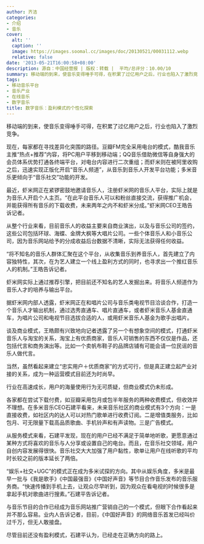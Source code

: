 ```yaml
---
author: 齐洁
categories:
- 介绍
- 音乐
cover:
  alt: ''
  caption: ''
  image: https://images.soomal.cc/images/doc/20130521/00031112.webp
  relative: false
date: '2013-05-21T16:00:58+08:00'
description: 源自：中国经营报 | 版权：转载 |  平均/总评分：10.00/10
summary: 移动端的到来，使音乐变得唾手可得，在积累了过亿用户之后，行业也陷入了激烈竞争。现在，每家都在寻找差异化突围的路径。豆瓣FM完全采用电台的模式，酷我音乐主推“热点+推荐”内容，将PC用户平移到移动端；QQ音乐借助微信等自身强大的会员体系优势打通各终端平台，对电台内容进行二次重组……
tags:
- 移动音乐平台
- 音乐产业
- 在线音乐
- 数字音乐
title: 数字音乐：盈利模式的个性化探索
---
```


移动端的到来，使音乐变得唾手可得，在积累了过亿用户之后，行业也陷入了激烈竞争。

现在，每家都在寻找差异化突围的路径。豆瓣FM完全采用电台的模式，酷我音乐主推“热点+推荐”内容，将PC用户平移到移动端；QQ音乐借助微信等自身强大的会员体系优势打通各终端平台，对电台内容进行二次重组；而虾米则在被阿里收购之后，迅速实现正版化开启“音乐人频道”，从音乐到音乐人开发平台功能；多米音乐更倾向于“音乐社交”功能的开发。

最近，虾米网正在紧锣密鼓地邀请音乐人，注册虾米网的音乐人平台，实际上就是为音乐人开启个人主页。“在此平台音乐人可以和粉丝直接交流，获得推广机会，并能获得所有音乐的下载收费，未来两年之内不和虾米分成。”虾米网CEO王皓告诉记者。

从整个行业来看，目前音乐人的收益主要来自商业演出，以及与音乐公司的签约，这些公司包括环球、海蝶、金牌大枫等大唱片公司。一些个体音乐人和小音乐公司，因为音乐网站给予的分成收益后台数据不清晰，实际无法获得任何收益。

“将不知名的音乐人群体汇聚在这个平台，从收集音乐到养音乐人，首先建立了内容独特性，其次，在为艺人建立一个线上盈利方式的同时，也寻求出一个推红音乐人的机制。”王皓告诉记者。

虾米网实际上通过推荐引擎，把目前还不知名的艺人发掘出来。将音乐人频道作为音乐人才的培养与输出平台。

据虾米网内部人透露，虾米网正在和唱片公司与音乐类电视节目洽谈合作，打造一个音乐人才输出机制，通过选秀直通车、唱片直通车，或者虾米音乐人基金直通车，为唱片公司和电视节目选拔合适的人，或用虾米音乐人基金为歌手出唱片。

谈及商业模式，王皓颇有兴致地向记者透露了另一个有想象空间的模式，打通虾米音乐人与淘宝的关系，淘宝上有优质商家，音乐人可销售的东西不仅仅是作品，还包括代言和商务演出等。比如一个卖帆布鞋子的品牌店铺有可能会请一位民谣的音乐人做代言。

当然，虽然看起来建立“忠实用户＋优质商家”的方式可行，但是真正建立起产业对接的关系，成为一种运营模式目前还为时尚早。

行业在高速成长，用户的海量使用行为无可质疑，但商业模式仍未形成。

各家都在尝试下载付费，如豆瓣采用包月或包半年服务的两种收费模式，但收效并不理想。在多米音乐CEO石建平看来，未来音乐社区的商业模式有3个方向：一是直接收费，如社区内的达人可以对热门歌单进行收费订阅。二是增值类服务，比如包月、可无限量下载高品质歌曲、手机铃声和有声读物。三是广告模式。

从服务模式来看，石建平发现，现在的用户已经不满足于简单地听歌，更愿意通过某种方式将喜欢的音乐与人分享或设置自己的电台。而且，在音乐社交领域，用户自创内容发展得很快。音乐社交大大加强了用户黏性，歌单让用户在线听歌的平均时长较之前的版本延长了两倍。

“娱乐+社交+UGC”的模式正在成为多米试探的方向。其中从娱乐角度，多米是最早一批与《我是歌手》《中国最强音》《中国好声音》等节目合作音乐发布的音乐服务商。“快速传播到手机上去，让观众尽早听到，因为观众在看电视的时候很多是拿起手机对歌曲进行搜素。”石建平告诉记者。

与音乐节目的合作已经成为音乐网站推广营销自己的一个模式，但眼下合作看起来并不那么容易。业内人告诉记者，目前，《中国好声音》的网络音乐首发已经叫价过千万，但无人敢接盘。

尽管目前还没有盈利模式，石建平认为，已经走在正确方向的路上。